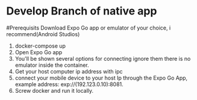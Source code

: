 # Develop Branch of native app

#Prerequisits
Download Expo Go app or emulator of your choice, i recommend(Android Studios)

1. docker-compose up
2. Open Expo Go app
3. You'll be shown several options for connecting ignore them there is no emulator inside the container.
4. Get your host computer ip address with ipc
5. connect your mobile device to your host Ip through the Expo Go App, example address: exp://(192.123.0.10):8081.
6. Screw docker and run it locally.
